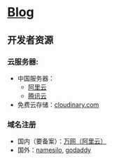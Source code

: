 # [Blog](https://github.com/codelint/blog/wiki)

## 开发者资源

### 云服务器: 

* 中国服务器：
  * [阿里云](https://promotion.aliyun.com/ntms/yunparter/invite.html?userCode=7l2fby24)
  * [腾讯云](https://curl.qcloud.com/ri40TCTx)
* 免费云存储：[cloudinary.com](https://cloudinary.com/)

### 域名注册

- 国内（要备案）：[万网（阿里云）](https://wanwang.aliyun.com/?userCode=7l2fby24)
- 国外：[namesilo](https://www.namesilo.com/), [godaddy](https://www.godaddy.com/)
